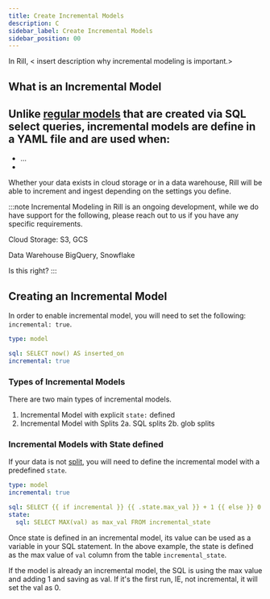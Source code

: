 ```yaml
---
title: Create Incremental Models
description: C
sidebar_label: Create Incremental Models
sidebar_position: 00
---
```


In Rill, < insert description why incremental modeling is important.>

## What is an Incremental Model

Unlike [regular models](../models/models.md) that are created via SQL select queries, incremental models are define in a YAML file and are used when:
-
- ...
-

Whether your data exists in cloud storage or in a data warehouse, Rill will be able to increment and ingest depending on the settings you define.

:::note
Incremental Modeling in Rill is an ongoing development, while we do have support for the following, please reach out to us if you have any specific requirements.

Cloud Storage:
S3, GCS

Data Warehouse
BigQuery, Snowflake

Is this right? 
:::


## Creating an Incremental Model

 In order to enable incremental model, you will need to set the following: `incremental: true`.


```yaml
type: model

sql: SELECT now() AS inserted_on
incremental: true
```


### Types of Incremental Models
There are two main types of incremental models. 

1. Incremental Model with explicit `state:` defined
2. Incremental Model with Splits
    2a. SQL splits
    2b. glob splits

### Incremental Models with State defined

If your data is not [split](splits.md), you will need to define the incremental model with a predefined `state`.

```yaml
type: model
incremental: true

sql: SELECT {{ if incremental }} {{ .state.max_val }} + 1 {{ else }} 0 {{ end}} AS val, now() AS inserted_on
state:
  sql: SELECT MAX(val) as max_val FROM incremental_state
```

Once state is defined in an incremental model, its value can be used as a variable in your SQL statement. In the above example, the state is defined as the max value of `val` column from the table `incremental_state`. 

If the model is already an incremental model, the SQL is using the max value and adding 1 and saving as val. If it's the first run, IE, not incremental, it will set the val as 0.
